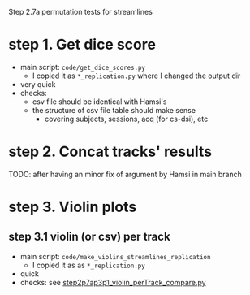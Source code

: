 Step 2.7a permutation tests for streamlines

# step 1. Get dice score
- main script: `code/get_dice_scores.py`
    - I copied it as `*_replication.py` where I changed the output dir
- very quick
- checks:
    - csv file should be identical with Hamsi's
    - the structure of csv file table should make sense
        - covering subjects, sessions, acq (for cs-dsi), etc

# step 2. Concat tracks' results
TODO: after having an minor fix of argument by Hamsi in main branch

# step 3. Violin plots
## step 3.1 violin (or csv) per track
- main script: `code/make_violins_streamlines_replication`
    - I copied it as as `*_replication.py`
- quick
- checks: see [step2p7ap3p1_violin_perTrack_compare.py](step2p7ap3p1_violin_perTrack_compare.py)
